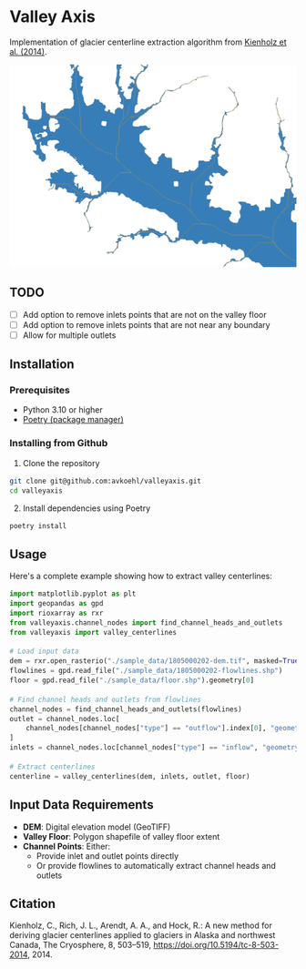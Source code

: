 # Valley Axis

Implementation of glacier centerline extraction algorithm from [Kienholz et al. (2014)](https://tc.copernicus.org/articles/8/503/2014/).

![Example](./img/example.png)

## TODO

- [ ] Add option to remove inlets points that are not on the valley floor
- [ ] Add option to remove inlets points that are not near any boundary
- [ ] Allow for multiple outlets

## Installation

### Prerequisites

- Python 3.10 or higher
- [Poetry (package manager)](https://python-poetry.org/)

### Installing from Github

1. Clone the repository
```bash
git clone git@github.com:avkoehl/valleyaxis.git
cd valleyaxis
```

2. Install dependencies using Poetry
```bash
poetry install
```
## Usage

Here's a complete example showing how to extract valley centerlines:

```python
import matplotlib.pyplot as plt
import geopandas as gpd
import rioxarray as rxr
from valleyaxis.channel_nodes import find_channel_heads_and_outlets
from valleyaxis import valley_centerlines

# Load input data
dem = rxr.open_rasterio("./sample_data/1805000202-dem.tif", masked=True).squeeze()
flowlines = gpd.read_file("./sample_data/1805000202-flowlines.shp")
floor = gpd.read_file("./sample_data/floor.shp").geometry[0]

# Find channel heads and outlets from flowlines
channel_nodes = find_channel_heads_and_outlets(flowlines)
outlet = channel_nodes.loc[
    channel_nodes[channel_nodes["type"] == "outflow"].index[0], "geometry"
]
inlets = channel_nodes.loc[channel_nodes["type"] == "inflow", "geometry"]

# Extract centerlines
centerline = valley_centerlines(dem, inlets, outlet, floor)
```

## Input Data Requirements

- **DEM**: Digital elevation model (GeoTIFF)
- **Valley Floor**: Polygon shapefile of valley floor extent
- **Channel Points**: Either:
  - Provide inlet and outlet points directly
  - Or provide flowlines to automatically extract channel heads and outlets

## Citation

Kienholz, C., Rich, J. L., Arendt, A. A., and Hock, R.: A new method for deriving glacier centerlines applied to glaciers in Alaska and northwest Canada, The Cryosphere, 8, 503–519, https://doi.org/10.5194/tc-8-503-2014, 2014.
